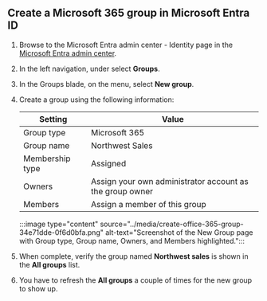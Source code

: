 ## Create a Microsoft 365 group in Microsoft Entra ID

1.  Browse to the Microsoft Entra admin center - Identity page in the [Microsoft Entra admin center](https://entra.microsoft.com).
2.  In the left navigation, under select **Groups**.
3.  In the Groups blade, on the menu, select **New group**.
4.  Create a group using the following information:
    
    | **Setting**     | **Value**                                                |
    | --------------- | -------------------------------------------------------- |
    | Group type      | Microsoft 365                                            |
    | Group name      | Northwest Sales                                          |
    | Membership type | Assigned                                                 |
    | Owners          | Assign your own administrator account as the group owner |
    | Members         | Assign a member of this group                            |
    
    :::image type="content" source="../media/create-office-365-group-34e71dde-0f6d0bfa.png" alt-text="Screenshot of the New Group page with Group type, Group name, Owners, and Members highlighted.":::
    
5.  When complete, verify the group named **Northwest sales** is shown in the **All groups** list.
6.  You have to refresh the **All groups** a couple of times for the new group to show up.
